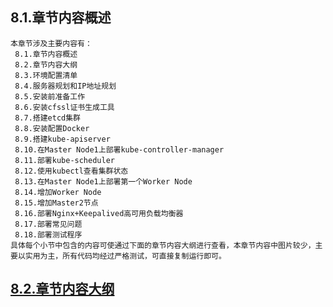 
## 8.1.章节内容概述
    本章节涉及主要内容有：
     8.1.章节内容概述
     8.2.章节内容大纲
     8.3.环境配置清单
     8.4.服务器规划和IP地址规划
     8.5.安装前准备工作
     8.6.安装cfssl证书生成工具
     8.7.搭建etcd集群
     8.8.安装配置Docker
     8.9.搭建kube-apiserver
     8.10.在Master Node1上部署kube-controller-manager
     8.11.部署kube-scheduler
     8.12.使用kubectl查看集群状态
     8.13.在Master Node1上部署第一个Worker Node
     8.14.增加Worker Node
     8.15.增加Master2节点
     8.16.部署Nginx+Keepalived高可用负载均衡器
     8.17.部署常见问题
     8.18.部署测试程序
	具体每个小节中包含的内容可使通过下面的章节内容大纲进行查看，本章节内容中图片较少，主要以实用为主，所有代码均经过严格测试，可直接复制运行即可。

## <a href="/enhance/markmap/environment/centos/centos7/chapter/centos7-outline5-chapter8.html" target="_blank">8.2.章节内容大纲</a>
	
<Markmap localtion="/enhance/markmap/environment/centos/centos7/chapter/centos7-outline5-chapter8.html"/>

